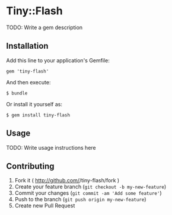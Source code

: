 # Tiny::Flash

TODO: Write a gem description

## Installation

Add this line to your application's Gemfile:

    gem 'tiny-flash'

And then execute:

    $ bundle

Or install it yourself as:

    $ gem install tiny-flash

## Usage

TODO: Write usage instructions here

## Contributing

1. Fork it ( http://github.com/<my-github-username>/tiny-flash/fork )
2. Create your feature branch (`git checkout -b my-new-feature`)
3. Commit your changes (`git commit -am 'Add some feature'`)
4. Push to the branch (`git push origin my-new-feature`)
5. Create new Pull Request

